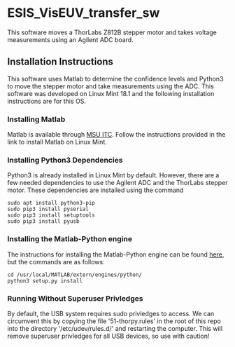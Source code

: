 # ESIS_VisEUV_transfer_sw
This software moves a ThorLabs Z812B stepper motor and takes voltage measurements using an Agilent ADC board.

## Installation Instructions
This software uses Matlab to determine the confidence levels and Python3 to move the stepper motor and take measurements using the ADC.
This software was developed on Linux Mint 18.1 and the following installation instructions are for this OS. 

### Installing Matlab
Matlab is available through [MSU ITC](http://www.montana.edu/itcenter/purchase/matlab/index.html). Follow the instructions provided in
the link to install Matlab on Linux Mint.

### Installing Python3 Dependencies
Python3 is already installed in Linux Mint by default. However, there are a few needed dependencies to use the Agilent ADC and the
ThorLabs stepper motor. These dependencies are installed using the command
```
sudo apt install python3-pip
sudo pip3 install pyserial
sudo pip3 install setuptools
sudo pip3 install pyusb
```

### Installing the Matlab-Python engine
The instructions for installing the Matlab-Python engine can be found [here](https://www.mathworks.com/help/matlab/matlab_external/install-the-matlab-engine-for-python.html),
but the commands are as follows:
```
cd /usr/local/MATLAB/extern/engines/python/
python3 setup.py install
```

### Running Without Superuser Privledges
By default, the USB system requires sudo privledges to access. We can circumvent this by copying the file '51-thorpy.rules' in the root of this repo into the directory '/etc/udev/rules.d/' and restarting the computer. This will remove superuser privledges for all USB devices, so use with caution!

